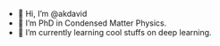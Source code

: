- 👋 Hi, I’m @akdavid
- 👀 I’m PhD in Condensed Matter Physics.
- 🌱 I’m currently learning cool stuffs on deep learning.

<!---
akdavid/akdavid is a ✨ special ✨ repository because its `README.md` (this file) appears on your GitHub profile.
You can click the Preview link to take a look at your changes.
--->
